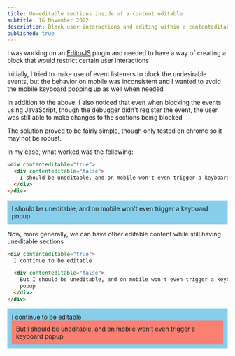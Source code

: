 ```yaml
---
title: Un-editable sections inside of a content editable
subtitle: 16 November 2022
description: Block user interactions and editing within a contenteditable or specific parts of it
published: true
---
```


I was working on an [EditorJS](https://editorjs.io/) plugin and needed to have a way of creating a block that would restrict certain user interactions

Initially, I tried to make use of event listeners to block the undesirable events, but the behavior on mobile was inconsistent and I wanted to avoid the mobile keyboard popping up as well when needed

In addition to the above, I also noticed that even when blocking the events using JavaScript, though the debugger didn't register the event, the user was still able to make changes to the sections being blocked

The solution proved to be fairly simple, though only tested on chrome so it may not be robust.

In my case, what worked was the following:

<style>
.demo-editable {
	padding: 10px;
	background-color: skyblue;
}

.demo-uneditable {
	padding: 10px;
	background-color: salmon;
}
</style>

```html
<div contenteditable="true">
  <div contenteditable="false">
    I should be uneditable, and on mobile won't even trigger a keyboard popup
  </div>
</div>
```

<div class="demo-editable" contenteditable="true">
  <div contenteditable="false">
    I should be uneditable, and on mobile won't even trigger a keyboard popup
  </div>
</div>

Now, more generally, we can have other editable content while still having uneditable sections

```html
<div contenteditable="true">
  I continue to be editable

  <div contenteditable="false">
    But I should be uneditable, and on mobile won't even trigger a keyboard
    popup
  </div>
</div>
```

<div class="demo-editable" contenteditable="true">
  I continue to be editable
  
  <div  class="demo-uneditable" contenteditable="false">
    But I should be uneditable, and on mobile won't even trigger a keyboard popup
  </div>
</div>
